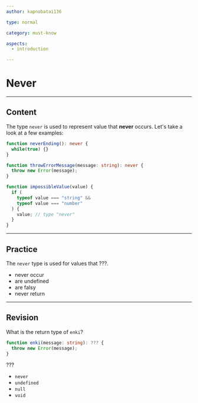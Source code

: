 ```yaml
---
author: kapnobatai136

type: normal

category: must-know

aspects:
  - introduction

---
```


# Never

---
## Content

The type `never` is used to represent value that **never** occurs. Let's take a look at a few examples:

```ts
function neverEnding(): never {
  while(true) {}
}

function throwErrorMessage(message: string): never {
  throw new Error(message);
}

function impossibleValue(value) {
  if (
    typeof value === "string" &&
    typeof value === "number"
  ) {
    value; // type "never"
  }
}
```


---
## Practice

The `never` type is used for values that ???.

* never occur
* are undefined
* are falsy
* never return

---
## Revision

What is the return type of `enki`?

```ts
function enki(message: string): ??? {
  throw new Error(message);
}
```

???

* `never`
* `undefined`
* `null`
* `void`
